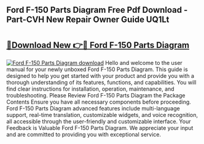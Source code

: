 ## Ford F-150 Parts Diagram Free Pdf Download - Part-CVH New Repair Owner Guide UQ1Lt

# <h2><a href="http://dfqlxl.blite.top/?on=Ford+F-150+Parts+Diagram">🔗Download New 👉🔴 Ford F-150 Parts Diagram</a></h2>

[![Ford F-150 Parts Diagram download](https://i.imgur.com/lujVjoI.png)](http://dfqlxl.blite.top/?on=Ford+F-150+Parts+Diagram)
Hello and welcome to the user manual for your newly unboxed Ford F-150 Parts Diagram. This guide is designed to help you get started with your product and provide you with a thorough understanding of its features, functions, and capabilities. You will find clear instructions for installation, operation, maintenance, and troubleshooting. Please Review Ford F-150 Parts Diagram the Package Contents Ensure you have all necessary components before proceeding. Ford F-150 Parts Diagram advanced features include multi-language support, real-time translation, customizable widgets, and voice recognition, all accessible through the user-friendly and customizable interface. Your Feedback is Valuable Ford F-150 Parts Diagram. We appreciate your input and are committed to providing you with exceptional service.
